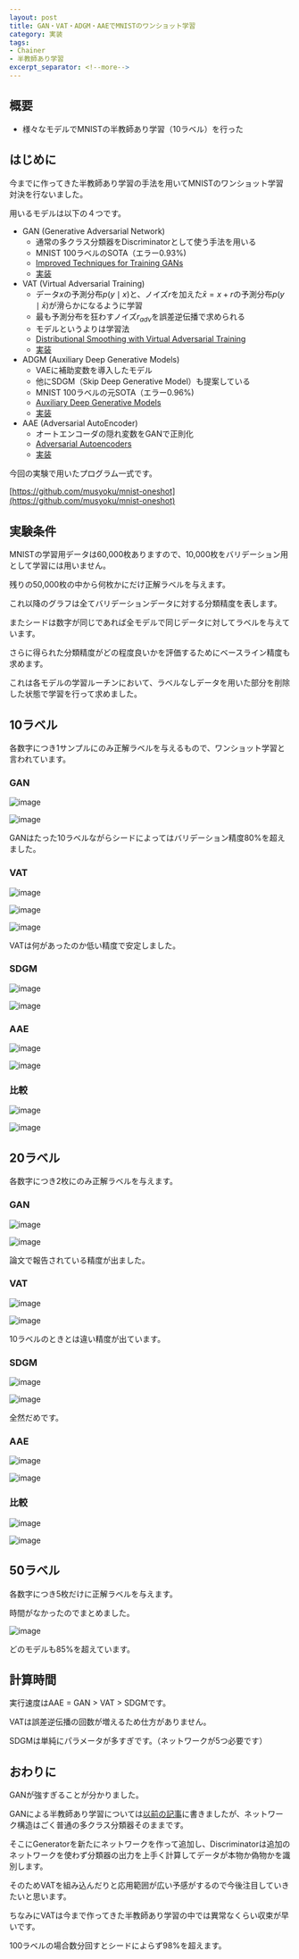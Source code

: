 ```yaml
---
layout: post
title: GAN・VAT・ADGM・AAEでMNISTのワンショット学習
category: 実装
tags:
- Chainer
- 半教師あり学習
excerpt_separator: <!--more-->
---
```


## 概要

- 様々なモデルでMNISTの半教師あり学習（10ラベル）を行った

<!--more-->

## はじめに

今までに作ってきた半教師あり学習の手法を用いてMNISTのワンショット学習対決を行ないました。

用いるモデルは以下の４つです。

- GAN (Generative Adversarial Network)
	- 通常の多クラス分類器をDiscriminatorとして使う手法を用いる
	- MNIST 100ラベルのSOTA（エラー0.93%)
	- [Improved Techniques for Training GANs](https://arxiv.org/abs/1606.03498)
	- [実装](https://github.com/musyoku/improved-gan)
- VAT (Virtual Adversarial Training)
	- データ$x$の予測分布$p(y \mid x)$と、ノイズ$r$を加えた$\bar{x} = x + r$の予測分布$p(y \mid \bar{x})$が滑らかになるように学習
	- 最も予測分布を狂わすノイズ$r_{adv}$を誤差逆伝播で求められる
	- モデルというよりは学習法
	- [Distributional Smoothing with Virtual Adversarial Training](https://arxiv.org/abs/1507.00677)
	- [実装](https://github.com/musyoku/vat)
- ADGM (Auxiliary Deep Generative Models)
	- VAEに補助変数を導入したモデル
	- 他にSDGM（Skip Deep Generative Model）も提案している
	- MNIST 100ラベルの元SOTA（エラー0.96%)
	- [Auxiliary Deep Generative Models](https://arxiv.org/abs/1602.05473)
	- [実装](https://github.com/musyoku/adgm)
- AAE (Adversarial AutoEncoder)
	- オートエンコーダの隠れ変数をGANで正則化
	- [Adversarial Autoencoders](https://arxiv.org/abs/1511.05644)
	- [実装](https://github.com/musyoku/adversarial-autoencoder)

今回の実験で用いたプログラム一式です。

[https://github.com/musyoku/mnist-oneshot](https://github.com/musyoku/mnist-oneshot)

## 実験条件

MNISTの学習用データは60,000枚ありますので、10,000枚をバリデーション用として学習には用いません。

残りの50,000枚の中から何枚かにだけ正解ラベルを与えます。

これ以降のグラフは全てバリデーションデータに対する分類精度を表します。

またシードは数字が同じであれば全モデルで同じデータに対してラベルを与えています。

さらに得られた分類精度がどの程度良いかを評価するためにベースライン精度も求めます。

これは各モデルの学習ルーチンにおいて、ラベルなしデータを用いた部分を削除した状態で学習を行って求めました。

## 10ラベル

各数字につき1サンプルにのみ正解ラベルを与えるもので、ワンショット学習と言われています。

### GAN

![image](/images/post/2016-12-27/gan_10_seed_1.png)

![image](/images/post/2016-12-27/gan_10_seed_2.png)

GANはたった10ラベルながらシードによってはバリデーション精度80%を超えました。

### VAT

![image](/images/post/2016-12-27/vat_10_seed_1.png)

![image](/images/post/2016-12-27/vat_10_seed_2.png)

![image](/images/post/2016-12-27/vat_10_seed_3.png)

VATは何があったのか低い精度で安定しました。

### SDGM

![image](/images/post/2016-12-27/sdgm_10_seed_1.png)

![image](/images/post/2016-12-27/sdgm_10_seed_2.png)

### AAE

![image](/images/post/2016-12-27/aae_10_seed_1.png)

![image](/images/post/2016-12-27/aae_10_seed_2.png)

### 比較

![image](/images/post/2016-12-27/all_10_seed_1.png)

![image](/images/post/2016-12-27/all_10_seed_2.png)

## 20ラベル

各数字につき2枚にのみ正解ラベルを与えます。

### GAN

![image](/images/post/2016-12-27/gan_20_seed_1.png)

![image](/images/post/2016-12-27/gan_20_seed_2.png)

論文で報告されている精度が出ました。

### VAT

![image](/images/post/2016-12-27/vat_20_seed_1.png)

![image](/images/post/2016-12-27/vat_20_seed_2.png)

10ラベルのときとは違い精度が出ています。

### SDGM

![image](/images/post/2016-12-27/sdgm_20_seed_1.png)

![image](/images/post/2016-12-27/sdgm_20_seed_2.png)

全然だめです。

### AAE

![image](/images/post/2016-12-27/aae_20_seed_1.png)

![image](/images/post/2016-12-27/aae_20_seed_2.png)

### 比較

![image](/images/post/2016-12-27/all_20_seed_1.png)

![image](/images/post/2016-12-27/all_20_seed_2.png)

## 50ラベル

各数字につき5枚だけに正解ラベルを与えます。

時間がなかったのでまとめました。

![image](/images/post/2016-12-27/all_50_seed_1.png)

どのモデルも85%を超えています。

## 計算時間

実行速度はAAE = GAN > VAT > SDGMです。

VATは誤差逆伝播の回数が増えるため仕方がありません。

SDGMは単純にパラメータが多すぎです。（ネットワークが5つ必要です）

## おわりに

GANが強すぎることが分かりました。

GANによる半教師あり学習については[以前の記事](/2016/12/23/Improved-Techniques-for-Training-GANs/)に書きましたが、ネットワーク構造はごく普通の多クラス分類器そのままです。

そこにGeneratorを新たにネットワークを作って追加し、Discriminatorは追加のネットワークを使わず分類器の出力を上手く計算してデータが本物か偽物かを識別します。

そのためVATを組み込んだりと応用範囲が広い予感がするので今後注目していきたいと思います。

ちなみにVATは今まで作ってきた半教師あり学習の中では異常なくらい収束が早いです。

100ラベルの場合数分回すとシードによらず98%を超えます。